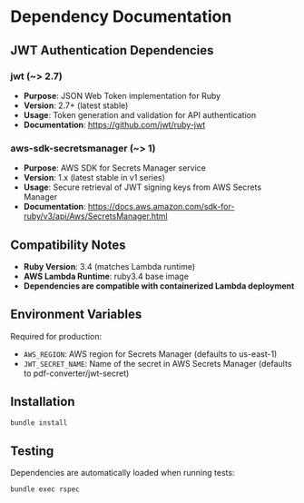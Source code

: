 # Dependency Documentation

## JWT Authentication Dependencies

### jwt (~> 2.7)

- **Purpose**: JSON Web Token implementation for Ruby
- **Version**: 2.7+ (latest stable)
- **Usage**: Token generation and validation for API authentication
- **Documentation**: <https://github.com/jwt/ruby-jwt>

### aws-sdk-secretsmanager (~> 1)

- **Purpose**: AWS SDK for Secrets Manager service
- **Version**: 1.x (latest stable in v1 series)
- **Usage**: Secure retrieval of JWT signing keys from AWS Secrets Manager
- **Documentation**: <https://docs.aws.amazon.com/sdk-for-ruby/v3/api/Aws/SecretsManager.html>

## Compatibility Notes

- **Ruby Version**: 3.4 (matches Lambda runtime)
- **AWS Lambda Runtime**: ruby3.4 base image
- **Dependencies are compatible with containerized Lambda deployment**

## Environment Variables

Required for production:

- `AWS_REGION`: AWS region for Secrets Manager (defaults to us-east-1)
- `JWT_SECRET_NAME`: Name of the secret in AWS Secrets Manager (defaults to pdf-converter/jwt-secret)

## Installation

```bash
bundle install
```

## Testing

Dependencies are automatically loaded when running tests:

```bash
bundle exec rspec
```
